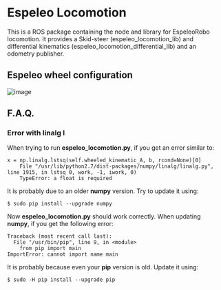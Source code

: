 # Espeleo Locomotion

This is a ROS package containing the node and library for EspeleoRobo locomotion. It provides a Skid-steer (espeleo_locomotion_lib) and differential kinematics (espeleo_locomotion_differential_lib) and an odometry publisher.

## Espeleo wheel configuration

![image](https://user-images.githubusercontent.com/44469467/76210126-3bae4000-61e2-11ea-8136-c450aebd3c85.png)


## F.A.Q.

### Error with linalg l
When trying to run **espeleo_locomotion.py**, if you get an error similar to:
```
x = np.linalg.lstsq(self.wheeled_kinematic_A, b, rcond=None)[0]
    File "/usr/lib/python2.7/dist-packages/numpy/linalg/linalg.py", line 1915, in lstsq 0, work, -1, iwork, 0)
    TypeError: a float is required
```
It is probably due to an older **numpy** version. Try to update it using:
```
$ sudo pip install --upgrade numpy
```
Now **espeleo_locomotion.py** should work correctly.
When updating **numpy**, if you get the following error:
```
Traceback (most recent call last):
  File "/usr/bin/pip", line 9, in <module>
    from pip import main
ImportError: cannot import name main
```
It is probably because even your **pip** version is old. Update it using:
```
$ sudo -H pip install --upgrade pip
```
